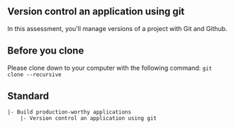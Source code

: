 ## Version control an application using git

In this assessment, you'll manage versions of a project with Git and Github.

## Before you clone

Please clone down to your computer with the following command: `git clone --recursive`

## Standard

```
|- Build production-worthy applications
    |- Version control an application using git
```
